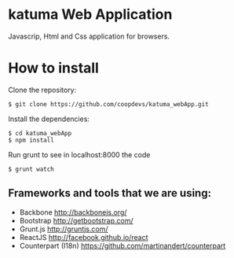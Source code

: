 # katuma Web Application

Javascrip, Html and Css application for browsers.

# How to install

Clone the repository:

    $ git clone https://github.com/coopdevs/katuma_webApp.git

Install the dependencies:

    $ cd katuma_webApp
    $ npm install

Run grunt to see in localhost:8000 the code

    $ grunt watch

## Frameworks and tools that we are using:

- Backbone http://backbonejs.org/
- Bootstrap http://getbootstrap.com/
- Grunt.js http://gruntjs.com/
- ReactJS http://facebook.github.io/react
- Counterpart (I18n) https://github.com/martinandert/counterpart


